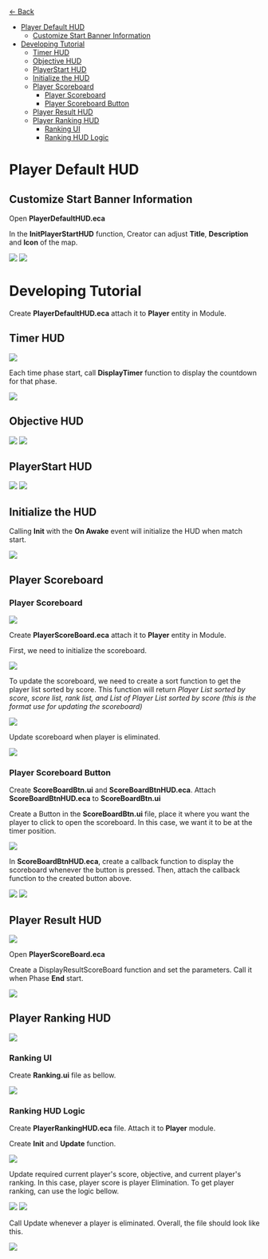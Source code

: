 [<- Back](../README.md)
- [Player Default HUD](#player-default-hud)
  - [Customize Start Banner Information](#customize-start-banner-information)
- [Developing Tutorial](#developing-tutorial)
  - [Timer HUD](#timer-hud)
  - [Objective HUD](#objective-hud)
  - [PlayerStart HUD](#playerstart-hud)
  - [Initialize the HUD](#initialize-the-hud)
  - [Player Scoreboard](#player-scoreboard)
    - [Player Scoreboard](#player-scoreboard-1)
    - [Player Scoreboard Button](#player-scoreboard-button)
  - [Player Result HUD](#player-result-hud)
  - [Player Ranking HUD](#player-ranking-hud)
    - [Ranking UI](#ranking-ui)
    - [Ranking HUD Logic](#ranking-hud-logic)

# Player Default HUD
## Customize Start Banner Information
Open **PlayerDefaultHUD.eca**

In the **InitPlayerStartHUD** function, Creator can adjust **Title**, **Description** and **Icon** of the map.

<img src = "../Images/StartHUD.png">
<img src = "../Images/StartHUD2.png">

# Developing Tutorial
Create **PlayerDefaultHUD.eca** attach it to **Player** entity in Module.

## Timer HUD
<img src = "../Images/timer-hud.png">

Each time phase start, call **DisplayTimer** function to display the countdown for that phase.

<img src = "../Images/timer.png">


## Objective HUD

<img src = "../Images/objective-hud-2.png">

<img src = "../Images/objective-hud.png">

## PlayerStart HUD
<img src = "../Images/start-hud.png">

<img src = "../Images/StartHUD.png">

## Initialize the HUD
Calling **Init** with the **On Awake** event will initialize the HUD when match start.

<img src = "../Images/hud-init.png">

## Player Scoreboard

### Player Scoreboard
<img src = "../Images/score-board-2.png">

Create **PlayerScoreBoard.eca** attach it to **Player** entity in Module.

First, we need to initialize the scoreboard.

<img src = "../Images/score-board.png">

To update the scoreboard, we need to create a sort function to get the player list sorted by score. This function will return *Player List sorted by score, score list, rank list, and List of Player List sorted by score (this is the format use for updating the scoreboard)*

<img src = "../Images/get-player-list.png">

Update scoreboard when player is eliminated.


<img src = "../Images/update-score.png">

### Player Scoreboard Button
Create **ScoreBoardBtn.ui** and **ScoreBoardBtnHUD.eca**. Attach **ScoreBoardBtnHUD.eca** to **ScoreBoardBtn.ui**

Create a Button in the **ScoreBoardBtn.ui** file, place it where you want the player to click to open the scoreboard. In this case, we want it to be at the timer position.

<img src = "../Images/scoreboard-btn.png">

In **ScoreBoardBtnHUD.eca**, create a callback function to display the scoreboard whenever the button is pressed. Then, attach the callback function to the created button above.

<img src = "../Images/scoreboard-btn-callback.png">
<img src = "../Images/btn-callback.png">

## Player Result HUD
<img src = "../Images/result-hud.png">

Open **PlayerScoreBoard.eca**

Create a DisplayResultScoreBoard function and set the parameters. Call it when Phase **End** start.

<img src = "../Images/result.png">

## Player Ranking HUD

<img src = "../Images/rank-hud.png">

### Ranking UI

Create **Ranking.ui** file as bellow.

<img src = "../Images/rank-ui.png">

### Ranking HUD Logic

Create **PlayerRankingHUD.eca** file. Attach it to **Player** module.

Create **Init** and **Update** function.

<img src = "../Images/rank-init.png">

Update required current player's score, objective, and current player's ranking. In this case, player score is player Elimination.
To get player ranking, can use the logic bellow.

<img src = "../Images/get-ranking.png">

<img src = "../Images/rank-update.png">

Call Update whenever a player is eliminated. Overall, the file should look like this.

<img src = "../Images/ranking-overall.png">

